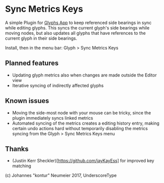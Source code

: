 # Sync Metrics Keys

A simple Plugin for [Glyphs App](https://glyphsapp.com) to keep referenced side bearings in sync while editing glyphs. This syncs the current glyph's side bearings while moving nodes, but also updates all glyphs that have references to the current glyph in their side bearings.

Install, then in the menu bar: Glyph > Sync Metrics Keys

## Planned features
- Updating glyph metrics also when changes are made outside the Editor view
- Iterative syncing of indirectly affected glyphs

## Known issues
- Moving the side-most node with your mouse can be tricky, since the plugin immediately syncs linked metrics
- Automated syncing of the metrics creates a editing history entry, making certain undo actions hard without temporarily disabling the metrics syncing from the Glyph > Sync Metrics Keys menu

## Thanks
- (Justin Kerr Sheckler)[https://github.com/jayKayEss] for improved key matching

(c) Johannes "kontur" Neumeier 2017, UnderscoreType